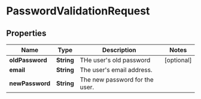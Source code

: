 
# PasswordValidationRequest

## Properties
Name | Type | Description | Notes
------------ | ------------- | ------------- | -------------
**oldPassword** | **String** | THe user&#39;s old password |  [optional]
**email** | **String** | The user&#39;s email address. | 
**newPassword** | **String** | The new password for the user. | 



